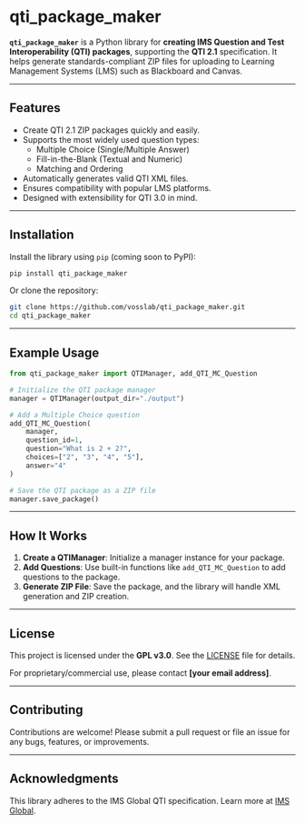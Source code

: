 # qti_package_maker

**`qti_package_maker`** is a Python library for **creating IMS Question and Test Interoperability (QTI) packages**, supporting the **QTI 2.1** specification. It helps generate standards-compliant ZIP files for uploading to Learning Management Systems (LMS) such as Blackboard and Canvas.

---

## Features

- Create QTI 2.1 ZIP packages quickly and easily.
- Supports the most widely used question types:
  - Multiple Choice (Single/Multiple Answer)
  - Fill-in-the-Blank (Textual and Numeric)
  - Matching and Ordering
- Automatically generates valid QTI XML files.
- Ensures compatibility with popular LMS platforms.
- Designed with extensibility for QTI 3.0 in mind.

---

## Installation

Install the library using `pip` (coming soon to PyPI):

```bash
pip install qti_package_maker
```

Or clone the repository:

```bash
git clone https://github.com/vosslab/qti_package_maker.git
cd qti_package_maker
```

---

## Example Usage

```python
from qti_package_maker import QTIManager, add_QTI_MC_Question

# Initialize the QTI package manager
manager = QTIManager(output_dir="./output")

# Add a Multiple Choice question
add_QTI_MC_Question(
    manager,
    question_id=1,
    question="What is 2 + 2?",
    choices=["2", "3", "4", "5"],
    answer="4"
)

# Save the QTI package as a ZIP file
manager.save_package()
```

---

## How It Works

1. **Create a QTIManager**: Initialize a manager instance for your package.
2. **Add Questions**: Use built-in functions like `add_QTI_MC_Question` to add questions to the package.
3. **Generate ZIP File**: Save the package, and the library will handle XML generation and ZIP creation.

---

## License

This project is licensed under the **GPL v3.0**. See the [LICENSE](LICENSE) file for details.

For proprietary/commercial use, please contact **[your email address]**.

---

## Contributing

Contributions are welcome! Please submit a pull request or file an issue for any bugs, features, or improvements.

---

## Acknowledgments

This library adheres to the IMS Global QTI specification. Learn more at [IMS Global](https://www.imsglobal.org/question/).
```
